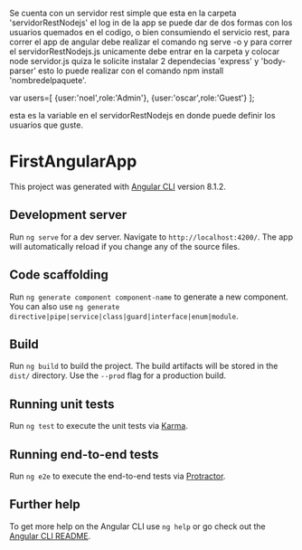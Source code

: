 


Se cuenta con un servidor rest simple que esta en la carpeta 'servidorRestNodejs' el log in de la app se puede dar de dos formas con los usuarios quemados en el codigo, o bien consumiendo el servicio rest, para correr el app de angular debe realizar el comando ng serve -o y para correr el servidorRestNodejs.js unicamente debe entrar en la carpeta y colocar node servidor.js quiza le solicite instalar 2 dependecias 'express' y 'body-parser' esto lo puede realizar con el comando npm install 'nombredelpaquete'.

var users=[
  {user:'noel',role:'Admin'},
  {user:'oscar',role:'Guest'}
];

esta es la variable en el servidorRestNodejs en donde puede definir los usuarios que guste.













# FirstAngularApp

This project was generated with [Angular CLI](https://github.com/angular/angular-cli) version 8.1.2.

## Development server

Run `ng serve` for a dev server. Navigate to `http://localhost:4200/`. The app will automatically reload if you change any of the source files.

## Code scaffolding

Run `ng generate component component-name` to generate a new component. You can also use `ng generate directive|pipe|service|class|guard|interface|enum|module`.

## Build

Run `ng build` to build the project. The build artifacts will be stored in the `dist/` directory. Use the `--prod` flag for a production build.

## Running unit tests

Run `ng test` to execute the unit tests via [Karma](https://karma-runner.github.io).

## Running end-to-end tests

Run `ng e2e` to execute the end-to-end tests via [Protractor](http://www.protractortest.org/).

## Further help

To get more help on the Angular CLI use `ng help` or go check out the [Angular CLI README](https://github.com/angular/angular-cli/blob/master/README.md).
